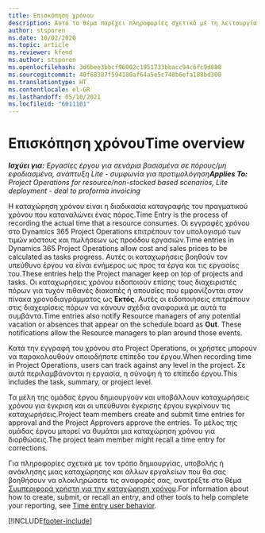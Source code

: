 ```yaml
---
title: Επισκόπηση χρόνου
description: Αυτό το θέμα παρέχει πληροφορίες σχετικά με τη λειτουργία ώρας στο Dynamics 365 Project Operations.
author: stsporen
ms.date: 10/02/2020
ms.topic: article
ms.reviewer: kfend
ms.author: stsporen
ms.openlocfilehash: 3d6bee3bbcf96002c1951733bbacc94c6fc9d888
ms.sourcegitcommit: 40f68387f594180af64a5e5c748b6efa188bd300
ms.translationtype: HT
ms.contentlocale: el-GR
ms.lasthandoff: 05/10/2021
ms.locfileid: "6011101"
---
```

# <a name="time-overview"></a><span data-ttu-id="14870-103">Επισκόπηση χρόνου</span><span class="sxs-lookup"><span data-stu-id="14870-103">Time overview</span></span>

<span data-ttu-id="14870-104">_**Ισχύει για:** Εργασίες έργου για σενάρια βασισμένα σε πόρους/μη εφοδιασμένα, ανάπτυξη Lite - συμφωνία για προτιμολόγηση_</span><span class="sxs-lookup"><span data-stu-id="14870-104">_**Applies To:** Project Operations for resource/non-stocked based scenarios, Lite deployment - deal to proforma invoicing_</span></span>

<span data-ttu-id="14870-105">Η καταχώρηση χρόνου είναι η διαδικασία καταγραφής του πραγματικού χρόνου που καταναλώνει ένας πόρος.</span><span class="sxs-lookup"><span data-stu-id="14870-105">Time Entry is the process of recording the actual time that a resource consumes.</span></span> <span data-ttu-id="14870-106">Οι εγγραφές χρόνου στο Dynamics 365 Project Operations επιτρέπουν τον υπολογισμό των τιμών κόστους και πωλήσεων ως προόδου εργασιών.</span><span class="sxs-lookup"><span data-stu-id="14870-106">Time entries in Dynamics 365 Project Operations allow cost and sales prices to be calculated as tasks progress.</span></span> <span data-ttu-id="14870-107">Αυτές οι καταχωρήσεις βοηθούν τον υπεύθυνο έργου να είναι ενήμερος ως προς τα έργα και τις εργασίες του.</span><span class="sxs-lookup"><span data-stu-id="14870-107">These entries help the Project manager keep on top of projects and tasks.</span></span> <span data-ttu-id="14870-108">Οι καταχωρήσεις χρόνου ειδοποιούν επίσης τους διαχειριστές πόρων για τυχόν πιθανές διακοπές ή απουσίες που εμφανίζονται στον πίνακα χρονοδιαγράμματος ως **Εκτός**. Αυτές οι ειδοποιήσεις επιτρέπουν στις διαχειρίσεις πόρων να κάνουν σχέδια αναφορικά με αυτά τα συμβάντα.</span><span class="sxs-lookup"><span data-stu-id="14870-108">Time entries also notify Resource managers of any potential vacation or absences that appear on the schedule board as **Out**. These notifications allow the Resource managers to plan around those events.</span></span>

<span data-ttu-id="14870-109">Κατά την εγγραφή του χρόνου στο Project Operations, οι χρήστες μπορούν να παρακολουθούν οποιοδήποτε επίπεδο του έργου.</span><span class="sxs-lookup"><span data-stu-id="14870-109">When recording time in Project Operations, users can track against any level in the project.</span></span> <span data-ttu-id="14870-110">Σε αυτά περιλαμβάνονται η εργασία, η σύνοψη ή το επίπεδο έργου.</span><span class="sxs-lookup"><span data-stu-id="14870-110">This includes the task, summary, or project level.</span></span>

<span data-ttu-id="14870-111">Τα μέλη της ομάδας έργου δημιουργούν και υποβάλλουν καταχωρήσεις χρόνου για έγκριση και οι υπεύθυνοι έγκρισης έργου εγκρίνουν τις καταχωρήσεις.</span><span class="sxs-lookup"><span data-stu-id="14870-111">Project team members create and submit time entries for approval and the Project Approvers approve the entries.</span></span> <span data-ttu-id="14870-112">Το μέλος της ομάδας έργου μπορεί να θυμάται μια καταχώρηση χρόνου για διορθώσεις.</span><span class="sxs-lookup"><span data-stu-id="14870-112">The project team member might recall a time entry for corrections.</span></span>

<span data-ttu-id="14870-113">Για πληροφορίες σχετικά με τον τρόπο δημιουργίας, υποβολής ή ανάκλησης μιας καταχώρησης και άλλων εργαλείων που θα σας βοηθήσουν να ολοκληρώσετε τις αναφορές σας, ανατρέξτε στο θέμα [Συμπεριφορά χρήστη για την καταχώρηση χρόνου](ui-behavior-time.md).</span><span class="sxs-lookup"><span data-stu-id="14870-113">For information about how to create, submit, or recall an entry, and other tools to help complete your reporting, see [Time entry user behavior](ui-behavior-time.md).</span></span>



[!INCLUDE[footer-include](../includes/footer-banner.md)]